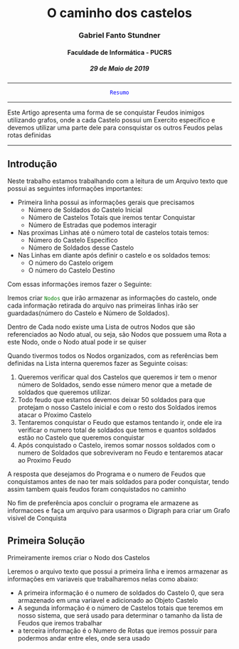 <center>

</center>

<code style="color : "></code>


<center>
    <h1>O caminho dos castelos</h1>
</center>

<center>
    <h3>Gabriel Fanto Stundner</h3>
    <h4>Faculdade de Informática - PUCRS</h4>
    <h5>29 de Maio de 2019</h5>
</center>

---

<center>
    <code style="color : blue">Resumo</code>
</center>

---

Este Artigo apresenta uma forma de se conquistar Feudos inimigos utilizando grafos, onde a cada Castelo possui um Exercito específico e devemos utilizar uma parte dele para consquistar os outros Feudos pelas rotas definidas


---

## Introdução

Neste trabalho estamos trabalhando com a leitura de um Arquivo texto que possui as seguintes informações importantes:
* Primeira linha possui as informações gerais que precisamos
  * Número de Soldados do Castelo Inicial
  * Número de Castelos Totais que iremos tentar Conquistar
  * Número de Estradas que podemos interagir 
* Nas proximas Linhas até o número total de castelos totais temos:
  * Número do Castelo Especifico
  * Número de Soldados desse Castelo
* Nas Linhas em diante após definir o castelo e os soldados temos:
  * O número do Castelo origem
  * O número do Castelo Destino

Com essas informações iremos fazer o Seguinte:

Iremos criar <code style="color : green">Nodos</code> que irão armazenar as informações do castelo, onde cada informação retirada do arquivo nas primeiras linhas irão ser guardadas(número do Castelo e Número de Soldados).

Dentro de Cada nodo existe uma Lista de outros Nodos que são referenciados ao Nodo atual, ou seja, são Nodos que possuem uma Rota a este Nodo, onde o Nodo atual pode ir se quiser

Quando tivermos todos os Nodos organizados, com as referências bem definidas na Lista interna queremos fazer as Seguinte coisas:

1. Queremos verificar qual dos Castelos que queremos ir tem o menor número de Soldados, sendo esse número menor que a metade de soldados que queremos utilizar.
2. Todo feudo que estamos devemos deixar 50 soldados para que protejam o nosso Castelo inicial e com o resto dos Soldados iremos atacar o Pŕoximo Castelo
3. Tentaremos conquistar o Feudo que estamos tentando ir, onde ele ira verificar o numero total de soldados que temos e quantos soldados estão no Castelo que queremos conquistar
4. Após conquistado o Castelo, iremos somar nossos soldados com o numero de Soldados que sobreviveram no Feudo e tentaremos atacar ao Proximo Feudo

A resposta que desejamos do Programa e o numero de Feudos que conquistamos antes de nao ter mais soldados para poder conquistar, tendo assim tambem quais feudos foram conquistados no caminho

No fim de preferência apos concluir o programa ele armazene as informacoes e faça um arquivo para usarmos o Digraph para criar um Grafo visivel de Conquista


## Primeira Solução

Primeiramente iremos criar o Nodo dos Castelos

Leremos o arquivo texto que possui a primeira linha e iremos armazenar as informações em variaveis que trabalharemos nelas como abaixo:
* A primeira informação é o numero de soldados do Castelo 0, que sera armazenado em uma variavel e adicionado ao Objeto Castelo
* A segunda informação é o número de Castelos totais que teremos em nosso sistema, que será usado para determinar o tamanho da lista de Feudos que iremos trabalhar
* a terceira informação é o Numero de Rotas que iremos possuir para podermos andar entre eles, onde sera usado 
